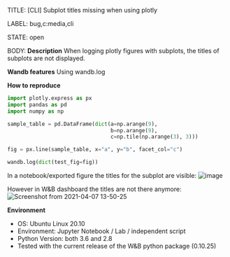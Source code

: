 TITLE:
[CLI] Subplot titles missing when using plotly

LABEL:
bug,c:media,cli

STATE:
open

BODY:
**Description**
When logging plotly figures with subplots, the titles of subplots are not displayed.

**Wandb features**
Using wandb.log

**How to reproduce**
```python
import plotly.express as px
import pandas as pd
import numpy as np

sample_table = pd.DataFrame(dict(a=np.arange(9),
                                 b=np.arange(9),
                                 c=np.tile(np.arange(3), 3)))

fig = px.line(sample_table, x="a", y="b", facet_col="c")

wandb.log(dict(test_fig=fig))

```
In a notebook/exported figure the titles for the subplot are visible:
![image](https://user-images.githubusercontent.com/3041236/113863190-aba64580-97a9-11eb-9959-9d95dae7017d.png)

However in W&B dashboard the titles are not there anymore:
![Screenshot from 2021-04-07 13-50-25](https://user-images.githubusercontent.com/3041236/113863270-beb91580-97a9-11eb-8c48-4a8b4706ae4f.png)


**Environment**
- OS: Ubuntu Linux 20.10
- Environment: Jupyter Notebook / Lab / independent script
- Python Version: both 3.6 and 2.8
- Tested with the current release of the W&B python package (0.10.25)


